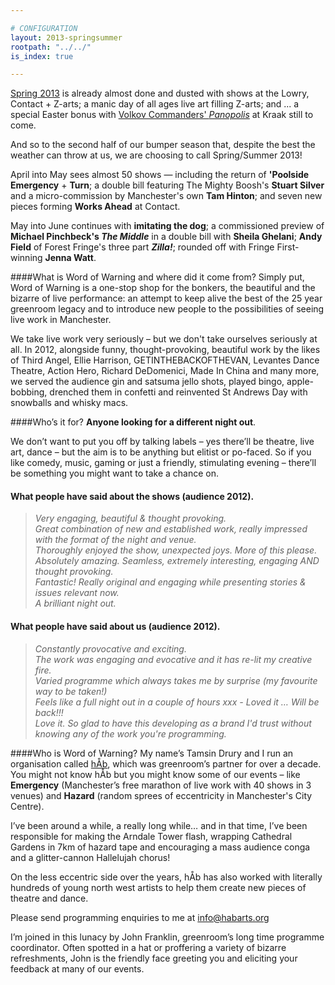 ```yaml
---

# CONFIGURATION
layout: 2013-springsummer
rootpath: "../../"
is_index: true

---
```


[Spring 2013](/archive/2013-spring/index.html) is already almost done and dusted with shows at the Lowry, Contact + Z-arts; a manic day of all ages live art filling Z-arts; and ... a special Easter bonus with [Volkov Commanders' *Panopolis*](/current/2013-springsummer/kraak/index.html) at Kraak still to come.

And so to the second half of our bumper season that, despite the best the weather can throw at us, we are choosing to call Spring/Summer 2013!    

April into May sees almost 50 shows — including the return of **'Poolside Emergency** + **Turn**; a double bill featuring The Mighty Boosh's **Stuart Silver** and a micro-commission by Manchester's own **Tam Hinton**; and seven new pieces forming **Works Ahead** at Contact.        
        
May into June continues with **imitating the dog**; a commissioned preview of **Michael Pinchbeck's *The Middle*** in a double bill with **Sheila Ghelani**; **Andy Field** of Forest Fringe's three part ***Zilla!***; rounded off with Fringe First-winning **Jenna Watt**.    
 
####What is Word of Warning and where did it come from?
Simply put, Word of Warning is a one-stop shop for the bonkers, the beautiful and the bizarre of live performance: an attempt to keep alive the best of the 25 year greenroom legacy and to introduce new people to the possibilities of seeing live work in Manchester.

We take live work very seriously – but we don't take ourselves seriously at all. In 2012, alongside funny, thought-provoking, beautiful work by the likes of Third Angel, Ellie Harrison, GETINTHEBACKOFTHEVAN, Levantes Dance Theatre, Action Hero, Richard DeDomenici, Made In China and many more, we served the audience gin and satsuma jello shots, played bingo, apple-bobbing, drenched them in confetti and reinvented St Andrews Day with snowballs and whisky macs.

####Who’s it for?
**Anyone looking for a different night out**.    

We don’t want to put you off by talking labels – yes there’ll be theatre, live art, dance – but the aim is to be anything but elitist or po-faced. So if you like comedy, music, gaming or just a friendly, stimulating evening – there’ll be something you might want to take a chance on.    

#### What people have said about the shows (audience 2012).    
>*Very engaging, beautiful & thought provoking.*    
>*Great combination of new and established work, really impressed with the format of the night and venue.*   
>*Thoroughly enjoyed the show, unexpected joys. More of this please.*    
>*Absolutely amazing. Seamless, extremely interesting, engaging AND thought provoking.*    
>*Fantastic! Really original and engaging while presenting stories & issues relevant now.*   
>*A brilliant night out.*    
 
#### What people have said about us (audience 2012).    
>*Constantly provocative and exciting.*    
>*The work was engaging and evocative and it has re-lit my creative fire.*   
>*Varied programme which always takes me by surprise (my favourite way to be taken!)*    
>*Feels like a full night out in a couple of hours xxx - Loved it … Will be back!!!*   
>*Love it. So glad to have this developing as a brand I'd trust without knowing any of the work you're programming.*   

####Who is Word of Warning?
My name’s Tamsin Drury and I run an organisation called [hÅb](/hab/index.html), which was greenroom’s partner for over a decade. You might not know hÅb but you might know some of our events – like **Emergency** (Manchester’s free marathon of live work with 40 shows in 3 venues) and **Hazard** (random sprees of eccentricity in Manchester's City Centre).

I’ve been around a while, a really long while… and in that time, I’ve been responsible for making the Arndale Tower flash, wrapping Cathedral Gardens in 7km of hazard tape and encouraging a mass audience conga and a glitter-cannon Hallelujah chorus!    

On the less eccentric side over the years, hÅb has also worked with literally hundreds of young north west artists to help them create new pieces of theatre and dance.
          
Please send programming enquiries to me at info@habarts.org             

I’m joined in this lunacy by John Franklin, greenroom’s long time programme coordinator. Often spotted in a hat or proffering a variety of bizarre refreshments, John is the friendly face greeting you and eliciting your feedback at many of our events.    
